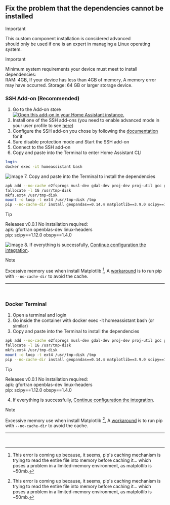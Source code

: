 ## Fix the problem that the dependencies cannot be installed

> [!IMPORTANT]
> This custom component installation is considered advanced<br>
> should only be used if one is an expert in managing a Linux operating system.

> [!IMPORTANT]
> Minimum system requirements your device must meet to install dependencies: <br>
> RAM: 4GB, If your device has less than 4GB of memory, A memory error may have occurred.
> Storage: 64 GB or larger storage device.

### SSH Add-on (Recommended)
1. Go to the Add-on store<br>
[![Open this add-on in your Home Assistant instance.](https://my.home-assistant.io/badges/supervisor_addon.svg)](https://my.home-assistant.io/redirect/supervisor_addon/?addon=a0d7b954_ssh&repository_url=https%3A%2F%2Fgithub.com%2Fhassio-addons%2Frepository)
2. Install one of the SSH add-ons (you need to enable advanced mode in your user profile to see [here](https://github.com/hassio-addons/addon-ssh/blob/main/ssh/DOCS.md#installation))
3. Configure the SSH add-on you chose by following the [documentation](https://github.com/hassio-addons/addon-ssh/blob/main/ssh/DOCS.md#configuration) for it
4. Sure disable protection mode and Start the SSH add-on
5. Connect to the SSH add-on
6. Copy and paste into the Terminal to enter Home Assistant CLI
```bash
login
docker exec -it homeassistant bash
```
![image](https://github.com/J1A-T13N/ha-trem/assets/29163857/36748f45-03c1-4f3e-814e-cd54167606b7)
7. Copy and paste into the Terminal to install the dependencies
```bash
apk add --no-cache e2fsprogs musl-dev gdal-dev proj-dev proj-util gcc g++ gfortran openblas-dev linux-headers
fallocate -l 1G /usr/tmp-disk
mkfs.ext4 /usr/tmp-disk
mount -o loop -t ext4 /usr/tmp-disk /tmp
pip --no-cache-dir install geopandas==0.14.4 matplotlib==3.9.0 scipy==1.12.0 obspy==1.4.0
```
> [!TIP]
> Releases v0.0.1 No installation required: <br>
> apk: gfortran openblas-dev linux-headers <br>
> pip: scipy==1.12.0 obspy==1.4.0

![image](https://github.com/J1A-T13N/ha-trem/assets/29163857/b207f304-65bd-4ed2-aefb-60caf51f412c)
8. If everything is successfully, [Continue configuration the integration](../README.md#config).

> [!NOTE]
> Excessive memory use when install Matplotlib [^1], A [workaround](https://stackoverflow.com/questions/29466663/memory-error-while-using-pip-install-matplotlib) is to run pip with `--no-cache-dir` to avoid the cache.
[^1]: This error is coming up because, it seems, pip's caching mechanism is trying to read the entire file into memory before caching it… which poses a problem in a limited-memory environment, as matplotlib is ~50mb.
<hr>
<br>


### Docker Terminal
1. Open a terminal and login
2. Go inside the container with docker exec -it homeassistant bash (or similar)
3. Copy and paste into the Terminal to install the dependencies
```bash
apk add --no-cache e2fsprogs musl-dev gdal-dev proj-dev proj-util gcc g++ gfortran openblas-dev linux-headers
fallocate -l 1G /usr/tmp-disk
mkfs.ext4 /usr/tmp-disk
mount -o loop -t ext4 /usr/tmp-disk /tmp
pip --no-cache-dir install geopandas==0.14.4 matplotlib==3.9.0 scipy==1.12.0 obspy==1.4.0
```
> [!TIP]
> Releases v0.0.1 No installation required: <br>
> apk: gfortran openblas-dev linux-headers <br>
> pip: scipy==1.12.0 obspy==1.4.0

4. If everything is successfully, [Continue configuration the integration](../README.md#config).

> [!NOTE]
> Excessive memory use when install Matplotlib [^1], A [workaround](https://stackoverflow.com/questions/29466663/memory-error-while-using-pip-install-matplotlib) is to run pip with `--no-cache-dir` to avoid the cache.
[^1]: This error is coming up because, it seems, pip's caching mechanism is trying to read the entire file into memory before caching it… which poses a problem in a limited-memory environment, as matplotlib is ~50mb.
<hr>
<br>
